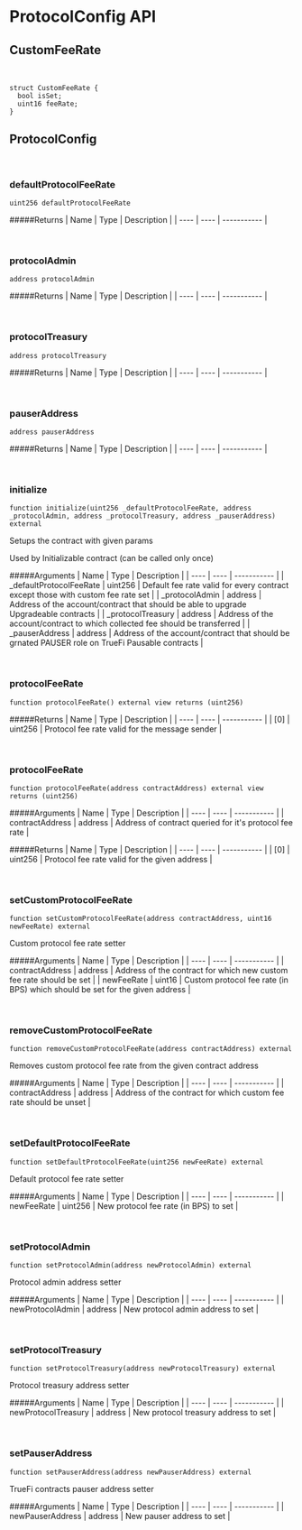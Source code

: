 # ProtocolConfig API

## CustomFeeRate

<br />

```solidity
struct CustomFeeRate {
  bool isSet;
  uint16 feeRate;
}
```
## ProtocolConfig

<br />

### defaultProtocolFeeRate

```solidity
uint256 defaultProtocolFeeRate
```

#####Returns
| Name | Type | Description |
| ---- | ---- | ----------- |

<br />

### protocolAdmin

```solidity
address protocolAdmin
```

#####Returns
| Name | Type | Description |
| ---- | ---- | ----------- |

<br />

### protocolTreasury

```solidity
address protocolTreasury
```

#####Returns
| Name | Type | Description |
| ---- | ---- | ----------- |

<br />

### pauserAddress

```solidity
address pauserAddress
```

#####Returns
| Name | Type | Description |
| ---- | ---- | ----------- |

<br />

### initialize

```solidity
function initialize(uint256 _defaultProtocolFeeRate, address _protocolAdmin, address _protocolTreasury, address _pauserAddress) external
```

Setups the contract with given params

Used by Initializable contract (can be called only once)

#####Arguments
| Name | Type | Description |
| ---- | ---- | ----------- |
| _defaultProtocolFeeRate | uint256 | Default fee rate valid for every contract except those with custom fee rate set |
| _protocolAdmin | address | Address of the account/contract that should be able to upgrade Upgradeable contracts |
| _protocolTreasury | address | Address of the account/contract to which collected fee should be transferred |
| _pauserAddress | address | Address of the account/contract that should be grnated PAUSER role on TrueFi Pausable contracts |

<br />

### protocolFeeRate

```solidity
function protocolFeeRate() external view returns (uint256)
```

#####Returns
| Name | Type | Description |
| ---- | ---- | ----------- |
| [0] | uint256 | Protocol fee rate valid for the message sender |

<br />

### protocolFeeRate

```solidity
function protocolFeeRate(address contractAddress) external view returns (uint256)
```

#####Arguments
| Name | Type | Description |
| ---- | ---- | ----------- |
| contractAddress | address | Address of contract queried for it's protocol fee rate |

#####Returns
| Name | Type | Description |
| ---- | ---- | ----------- |
| [0] | uint256 | Protocol fee rate valid for the given address |

<br />

### setCustomProtocolFeeRate

```solidity
function setCustomProtocolFeeRate(address contractAddress, uint16 newFeeRate) external
```

Custom protocol fee rate setter

#####Arguments
| Name | Type | Description |
| ---- | ---- | ----------- |
| contractAddress | address | Address of the contract for which new custom fee rate should be set |
| newFeeRate | uint16 | Custom protocol fee rate (in BPS) which should be set for the given address |

<br />

### removeCustomProtocolFeeRate

```solidity
function removeCustomProtocolFeeRate(address contractAddress) external
```

Removes custom protocol fee rate from the given contract address

#####Arguments
| Name | Type | Description |
| ---- | ---- | ----------- |
| contractAddress | address | Address of the contract for which custom fee rate should be unset |

<br />

### setDefaultProtocolFeeRate

```solidity
function setDefaultProtocolFeeRate(uint256 newFeeRate) external
```

Default protocol fee rate setter

#####Arguments
| Name | Type | Description |
| ---- | ---- | ----------- |
| newFeeRate | uint256 | New protocol fee rate (in BPS) to set |

<br />

### setProtocolAdmin

```solidity
function setProtocolAdmin(address newProtocolAdmin) external
```

Protocol admin address setter

#####Arguments
| Name | Type | Description |
| ---- | ---- | ----------- |
| newProtocolAdmin | address | New protocol admin address to set |

<br />

### setProtocolTreasury

```solidity
function setProtocolTreasury(address newProtocolTreasury) external
```

Protocol treasury address setter

#####Arguments
| Name | Type | Description |
| ---- | ---- | ----------- |
| newProtocolTreasury | address | New protocol treasury address to set |

<br />

### setPauserAddress

```solidity
function setPauserAddress(address newPauserAddress) external
```

TrueFi contracts pauser address setter

#####Arguments
| Name | Type | Description |
| ---- | ---- | ----------- |
| newPauserAddress | address | New pauser address to set |

<br />

